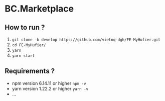 # BC.Marketplace

## How to run ?
1. `git clone -b develop https://github.com/vietnq-dgh/FE-MyHufier.git`
2. `cd FE-MyHufier/`
3. `yarn`
4. `yarn start`


## Requirements ?
- npm version 6.14.11 or higher `npm -v`
- yarn version 1.22.2 or higher `yarn -v`
- ...
